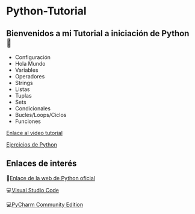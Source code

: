# Python-Tutorial
Bienvenidos a mi Tutorial a iniciación de Python 🐍
---
- Configuración
- Hola Mundo
- Variables
- Operadores
- Strings
- Listas
- Tuplas
- Sets
- Condicionales
- Bucles/Loops/Ciclos
- Funciones

 [Enlace al video tutorial](https://www.youtube.com)
 
[Ejercicios de Python](Danim299/Python-Exercises/README.md)

Enlaces de interés
---

🐍[Enlace de la web de Python oficial](https://www.python.org)

💻[Visual Studio Code](https://code.visualstudio.com)

💻[PyCharm Community Edition](https://www.jetbrains.com/pycharm/download/#section=windows)

